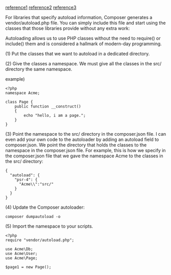 [reference1](https://getcomposer.org/doc/01-basic-usage.md)
[reference2](http://phpenthusiast.com/blog/how-to-autoload-with-composer)
[reference3](https://stackoverflow.com/questions/12818690/using-composers-autoload)

For libraries that specify autoload information, Composer generates a vendor/autoload.php file. You can simply include this file and start using the classes that those libraries provide without any extra work:

Autoloading allows us to use PHP classes without the need to require() or include() them and is considered a hallmark of modern-day programming.

(1) Put the classes that we want to autoload in a dedicated directory.

(2)  Give the classes a namespace. We must give all the classes in the src/ directory the same namespace. 

example)

```
<?php
namespace Acme;

class Page {
    public function __construct()
    {
        echo "hello, i am a page.";
    }
}
```

(3) Point the namespace to the src/ directory in the composer.json file. I can even add your own code to the autoloader by adding an autoload field to composer.json.  We point the directory that holds the classes to the namespace in the composer.json file. For example, this is how we specify in the composer.json file that we gave the namespace Acme to the classes in the src/ directory:

```
{
  "autoload": {
    "psr-4": {
      "Acme\\":"src/"
    }
  }
}
```

(4) Update the Composer autoloader:

```
composer dumpautoload -o
```

(5) Import the namespace to your scripts.

```
<?php 
require "vendor/autoload.php";

use Acme\Db;
use Acme\User;
use Acme\Page;
 
$page1 = new Page();
```